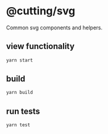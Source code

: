 # @cutting/svg

Common svg components and helpers.

## view functionality

```sh
yarn start
```

## build

```sh
yarn build
```

## run tests

```sh
yarn test
```
